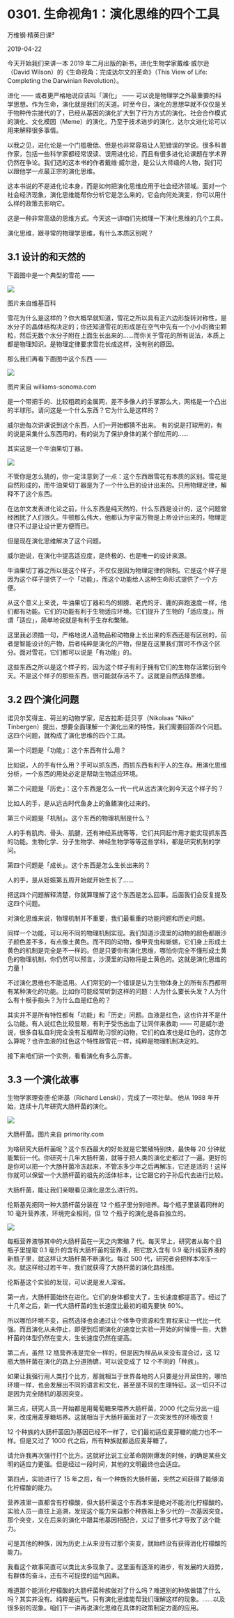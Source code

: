 # 0301. 生命视角1：演化思维的四个工具

万维钢·精英日课³

2019-04-22

今天开始我们来讲一本 2019 年二月出版的新书，进化生物学家戴维·威尔逊（David Wilson）的《生命视角：完成达尔文的革命》（This View of Life: Completing the Darwinian Revolution）。

进化 —— 或者更严格地说应该叫「演化」 —— 可以说是物理学之外最重要的科学思想。作为生命，演化就是我们的天道。时至今日，演化的思想早就不仅仅是关于物种传宗接代的了，已经从基因的演化扩大到了行为方式的演化、社会合作模式的演化、文化模因（Meme）的演化，乃至于技术进步的演化，达尔文进化论可以用来解释很多事情。

以我之见，进化论是一个门槛极低、但是也非常容易让人犯错误的学说。很多科普作家，包括一些科学家都经常误读、误用进化论，而且有很多进化论课题在学术界仍然在争论。我们选的这本书的作者戴维·威尔逊，是公认大师级的人物，我们可以跟他学一点最正宗的演化思维。

这本书说的不是进化论本身，而是如何把演化思维应用于社会经济领域。面对一个社会经济现象，演化思维能帮你分析它是怎么来的，它会向何处演变，你可以用什么样的政策去影响它。

这是一种非常高级的思维方式。今天这一讲咱们先梳理一下演化思维的几个工具。

演化思维，跟寻常的物理学思维，有什么本质区别呢？

## 3.1 设计的和天然的

下面图中是一个典型的雪花 —— 

![](res/2019124.jpg)

图片来自维基百科

雪花为什么是这样的？你大概早就知道，雪花之所以具有正六边形旋转对称性，是水分子的晶体结构决定的；你还知道雪花的形成是在空气中先有一个小小的微尘颗粒，然后无数个水分子附在上面生长出来的……而你关于雪花的所有说法，本质上都是物理知识。是物理定律要求雪花长成这样，没有别的原因。

那么我们再看下面图中这个东西 —— 

![](res/2019125.jpg)

图片来自 williams-sonoma.com

是一个带把手的、比较粗疏的金属网，差不多像人的手掌那么大，网格是一个凸出的半球形。请问这是一个什么东西？它为什么是这样的？

威尔逊每次讲课说到这个东西，人们一开始都猜不出来。 有的说是打球用的，有的说是采集什么东西用的，有的说为了保护身体的某个部位用的……

其实这是一个牛油果切丁器。

![](res/2019126.jpg)

不管你是怎么猜的，你一定注意到了一点：这个东西跟雪花有本质的区别。雪花是自然形成的，而牛油果切丁器是为了一个什么目的设计出来的。只用物理定律，解释不了这个东西。

在达尔文发表进化论之前，什么东西是纯天然的，什么东西是设计的，这个问题曾经困扰了人们很久。牛顿那么伟大，他都认为宇宙万物是上帝设计出来的，物理定律只不过是让设计更方便而已。

但是现在演化思维解决了这个问题。

威尔逊说，在演化中提高适应度，是终极的、也是唯一的设计来源。

牛油果切丁器之所以是这个样子，不仅仅是因为物理定律的限制。它是这个样子是因为这个样子提供了一个「功能」，而这个功能给人这种生命形式提供了一个方便。

从这个意义上来说，牛油果切丁器和鸟的翅膀、老虎的牙、鹿的奔跑速度一样，他们都有功能。它们的功能有利于生物适应环境。它们提升了生物的「适应度」。所谓「适应」，简单地说就是有利于生存和繁殖。

这里我必须插一句，严格地说人造物品和动物身上长出来的东西还是有区别的，前者是智能设计的产物，后者纯粹是演化的产物，但是在这里我们暂时不作这个区分。面对雪花，它们都可以说是「有功能」的。

这些东西之所以是这个样子的，因为这个样子有利于拥有它们的生物存活繁衍到今天。不是这个样子的那些东西，很可能就存活不了。这就是自然选择思维。

## 3.2 四个演化问题

诺贝尔奖得主、荷兰的动物学家，尼古拉斯·廷贝亨（Nikolaas "Niko" Tinbergen）提出，想要全面理解一个演化出来的特性，我们需要回答四个问题。这四个问题，就构成了演化思维的四个工具。

第一个问题是「功能」：这个东西有什么用？

比如说，人的手有什么用？手可以抓东西，而抓东西有利于人的生存。用演化思维分析，一个东西的用处必定是帮助生物适应环境。

第二个问题是「历史」：这个东西是怎么一代一代从远古演化到今天这个样子的？

比如人的手，是从远古时代鱼身上的鱼鳍演化过来的。

第三个问题是「机制」。这个东西的物理机制是什么？

人的手有肌肉、骨头、肌腱，还有神经系统等等，它们共同起作用才能实现抓东西的功能。生物化学、分子生物学、神经生物学等等这些学科，都是研究机制的学问。

第四个问题是「成长」。这个东西是怎么生长出来的？

人的手，是从妊娠第五周开始就开始生长了……

把这四个问题解释清楚，你就算理解了这个东西是怎么回事。后面我们会反复提及这四个问题。

对演化思维来说，物理机制并不重要，我们最看重的功能问题和历史问题。

同样一个功能，可以用不同的物理机制实现。我们知道沙漠里的动物的颜色都跟沙子颜色差不多，有点像土黄色。而不同的动物，像甲壳虫和蜥蜴，它们身上形成土黄色的机制是完全是不一样的。但是只要你有演化思维，哪怕你完全不懂形成土黄色的物理机制，你仍然可以预言，沙漠里的动物将是土黄色的。这就是演化思维的力量！

不过演化思维也不能滥用。人们常犯的一个错误是认为生物体身上的所有东西都带有某种演化的功能。比如你可能经常听到这样的问题：人为什么要长头发？人为什么有十根手指头？为什么血是红色的？

其实并不是所有特性都有「功能」和「历史」问题。血液是红色，这也许并不是什么功能。有人说红色比较显眼，有利于受伤出血了让同伴来救助 —— 可是威尔逊说，很多自私自利完全没有互相帮助习惯的动物，它们的血液也是红色的，这你怎么算呢？也许血液的红色这个特性跟雪花一样，纯粹是物理机制决定的。

接下来咱们讲一个实例，看看演化有多么厉害。

## 3.3 一个演化故事

生物学家理查德·伦斯基（Richard Lenski），完成了一项壮举。 他从 1988 年开始，连续十几年研究大肠杆菌的演化。

![](res/2019127.jpg)

大肠杆菌。图片来自 primority.com

为啥研究大肠杆菌呢？这个东西最大的好处就是它繁殖特别快，最快每 20 分钟就能繁衍一代。你研究十几年大肠杆菌，就等于把人类的演化史都过了一遍。更好的是你可以把一个大肠杆菌冷冻起来，不管冻多少年之后再解冻，它还是活的！这样你就可以保留一个大肠杆菌的祖先的活体标本，让它跟它的子孙后代去进行比较。

大肠杆菌，能让我们亲眼看见演化是怎么进行的。

伦斯基先把同一种大肠杆菌分装在 12 个瓶子里分别培养。每个瓶子里装着同样的 10 毫升营养液，环境完全相同，但 12 个瓶子的演化是各自独立的。

![](res/2019128.jpg)

每瓶营养液够其中的大肠杆菌在一天之内繁殖 7 代。每天早上，研究者从每个旧瓶子里提取 0.1 毫升的含有大肠杆菌的营养液，把它放入含有 9.9 毫升纯营养液的新瓶子里，就这样让大肠杆菌不断演化。每过 500 代，研究者会把样本冷冻一次。就这样经过若干年，我们就获得了大肠杆菌的演化路线图。

伦斯基这个实验的发现，可以说是发人深省。

第一点，大肠杆菌始终在进化。它们的身体都变大了，生长速度都提高了。经过了十几年之后，新一代大肠杆菌的生长速度比最初的祖先要快 60%。

所以哪怕环境不变，自然选择也会通过让个体争夺资源和生育权来让一代比一代强。而且演化从未停止，即便到后期演化的速度比实验一开始的时候慢一些，大肠杆菌的体型仍然在变大，生长速度仍然在提高。

第二点，虽然 12 瓶营养液是完全一样的，但是因为样品从来没有混合过，这 12 瓶大肠杆菌在演化的路上分道扬镳，可以说变成了 12 个不同的「种族」。

如果让我强行用人类打个比方，那就相当于世界各地的人只要是分开居住的，哪怕环境一样，也会发展出不同的语言和文化，甚至是不同的生理特征。这一切只不过是因为完全随机的基因突变。

第三点，研究人员一开始都是用葡萄糖来喂养大肠杆菌，2000 代之后分出一组来，改成用麦芽糖培养。这就相当于大肠杆菌面对了一次突发性的环境改变！

12 个种族的大肠杆菌因为基因已经不一样了，它们最初适应麦芽糖的能力也不一样。但是又过了 1000 代之后，所有种族就都适应麦芽糖了。

请允许我再次强行打个比方。这就好比说工业革命刚刚爆发的时候，的确是某些文明的适应力更强。但是经过一段时间，其他的文明最终也会适应。

第四点，实验进行了 15 年之后，有一个种族的大肠杆菌，突然之间获得了能够消化柠檬酸的能力。

营养液里一直都含有柠檬酸，但大肠杆菌这个东西本来是绝对不能消化柠檬酸的。实验人员一直往上追溯，发现这个能力来自那个种族祖上多少代的一次基因突变。那个突变，又在后来的演化中跟其他基因相配合，又过了很多代才导致了这个能力。

可是其他的种族，因为历史上从来没有过那个突变，就始终没有获得消化柠檬酸的能力。

我看这个故事简直可以类比太多现象了。这里面有逐渐的进步，有发展的大趋势，有群体的奋斗，还有不可捉摸的运气因素。

难道那个能消化柠檬酸的大肠杆菌种族做对了什么吗？难道别的种族做错了什么吗？其实并没有。纯粹是运气。只有演化思维能帮我们理解这样的现象。……以及很多别的现象。咱们下一讲再说演化思维在具体的政策制定方面的应用。
